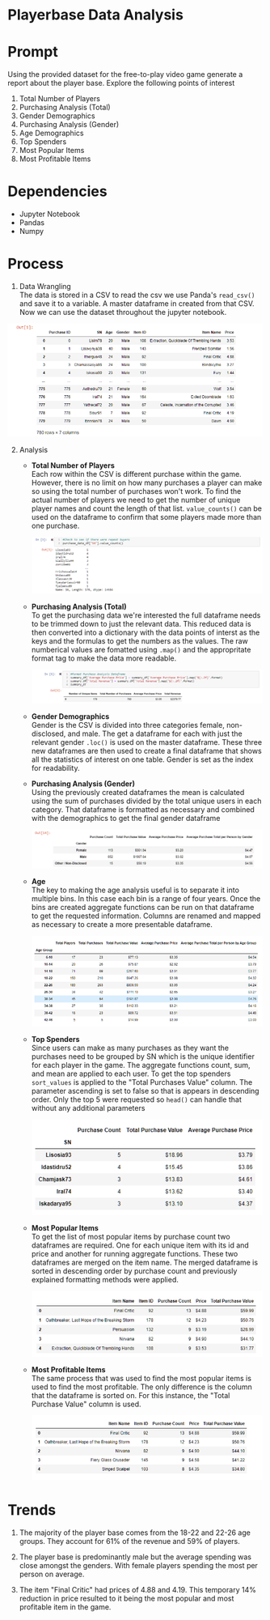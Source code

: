 # Playerbase Data Analysis

# Prompt
Using the provided dataset for the free-to-play video game generate a report about the player base. Explore the following points of interest
1. Total Number of Players  
2. Purchasing Analysis (Total)  
3. Gender Demographics
4. Purchasing Analysis (Gender)   
5. Age Demographics  
6. Top Spenders   
7. Most Popular Items  
8. Most Profitable Items

# Dependencies
* Jupyter Notebook
* Pandas
* Numpy
  
# Process  

  1. Data Wrangling  
   The data is stored in a CSV to read the csv we use Panda's `read_csv()` and save it to a variable. A master dataframe in created from that CSV. Now we can use the dataset throughout the jupyter notebook.  
  
  <img src="HeroesOfPymoli/Resources/images/Dataframe.png" height="auto"> 
  
  2. Analysis

      - **Total Number of Players**  
        Each row within the CSV is different purchase within the game. However, there is no limit on how many purchases a player can make so using the total number of purchases won't work. To find the actual number of players we need to get the number of unique player names and count the length of that list. `value_counts()` can be used on the dataframe to confirm that some players made more than one purchase.
        
        <img src="HeroesOfPymoli/Resources/images/ValueCount.png" height="auto"> 
        
       - **Purchasing Analysis (Total)**  
          To get the purchasing data we're interested the full dataframe needs to be trimmed down to just the relevant data. This reduced data is then converted into a dictionary with the data points of interst as the keys and the formulas to get the numbers as the values. The raw numberical values are fomatted using `.map()` and the appropritate format tag to make the data more readable.

          <img src="HeroesOfPymoli/Resources/images/Purchase.png" height="auto"> 

      - **Gender Demographics**  
        Gender is the CSV is divided into three categories female, non-disclosed, and male. The get a dataframe for each with just the relevant gender `.loc()` is used on the master dataframe. These three new dataframes are then used to create a final dataframe that shows all the statistics of interest on one table. Gender is set as the index for readability.  

      - **Purchasing Analysis (Gender)**  
        Using the previously created dataframes the mean is calculated using the sum of purchases divided by the total unique users in each category. That dataframe is formatted as necessary and combined with the demographics to get the final gender dataframe

          <img src="HeroesOfPymoli/Resources/images/Gender.png" height="auto"> 

      - **Age**  
        The key to making the age analysis useful is to separate it into multiple bins. In this case each bin is a range of four years. Once the bins are created aggregate functions can be run on that dataframe to get the requested information. Columns are renamed and mapped as necessary to create a more presentable dataframe. 

        <img src="HeroesOfPymoli/Resources/images/Age.png" height="auto"> 

      - **Top Spenders**  
        Since users can make as many purchases as they want the purchases need to be grouped by SN which is the unique identifier for each player in the game. The aggregate functions count, sum, and mean are applied to each user. To get the top spenders `sort_values` is applied to the "Total Purchases Value" column. The parameter ascending is set to false so that is appears in descending order. Only the top 5 were requested so `head()` can handle that without any additional parameters

        <img src="HeroesOfPymoli/Resources/images/players.png" height="auto"> 

      - **Most Popular Items**  
        To get the list of most popular items by purchase count two dataframes are required. One for each unique item with its id and price and another for running aggregate functions. These two dataframes are merged on the item name. The merged dataframe is sorted in descending order by purchase count and previously explained formatting methods were applied.

        <img src="HeroesOfPymoli/Resources/images/popular_item.png" height="auto"> 

      - **Most Profitable Items**  
        The same process that was used to find the most popular items is used to find the most profitable. The only difference is the column that the dataframe is sorted on. For this instance, the "Total Purchase Value" column is used.

        <img src="HeroesOfPymoli/Resources/images/profitable_item.png" height="auto"> 

# Trends
1) The majority of the player base comes from the 18-22 and 22-26 age groups. They account for 61% of the revenue and 59% of players.

2) The player base is predominantly male but the average spending was close amongst the genders. With female players spending the most per person on average.

3) The item "Final Critic" had prices of 4.88 and 4.19. This temporary 14% reduction in price resulted to it being the most popular and most profitable item in the game.







 








  
  
   

